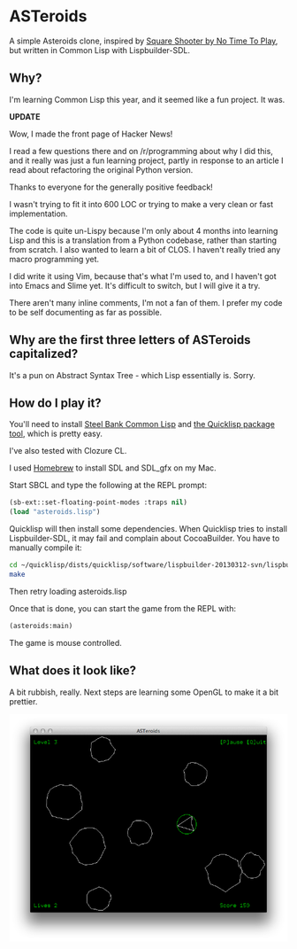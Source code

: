 ASTeroids
=========

A simple Asteroids clone, inspired by [Square Shooter by No Time To Play][1],
but written in Common Lisp with Lispbuilder-SDL.

Why?
----

I'm learning Common Lisp this year, and it seemed like a fun project. It was.

**UPDATE**

Wow, I made the front page of Hacker News!

I read a few questions there and on /r/programming about why I did this, and it
really was just a fun learning project, partly in response to an article I read
about refactoring the original Python version.

Thanks to everyone for the generally positive feedback!

I wasn't trying to fit it into 600 LOC or trying to make a very clean or fast
implementation.

The code is quite un-Lispy because I'm only about 4 months into learning Lisp
and this is a translation from a Python codebase, rather than starting from
scratch. I also wanted to learn a bit of CLOS. I haven't really tried any
macro programming yet.

I did write it using Vim, because that's what I'm used to, and I haven't got
into Emacs and Slime yet. It's difficult to switch, but I will give it a try.

There aren't many inline comments, I'm not a fan of them. I prefer my code to
be self documenting as far as possible.

Why are the first three letters of ASTeroids capitalized?
---------------------------------------------------------

It's a pun on Abstract Syntax Tree - which Lisp essentially is. Sorry.

How do I play it?
-----------------

You'll need to install [Steel Bank Common Lisp][2] and [the
Quicklisp package tool][3], which is pretty easy.

I've also tested with Clozure CL.

I used [Homebrew][4] to install SDL and SDL_gfx on my Mac.

Start SBCL and type the following at the REPL prompt:
```lisp
(sb-ext::set-floating-point-modes :traps nil)
(load "asteroids.lisp")
```

Quicklisp will then install some dependencies. When Quicklisp tries to install Lispbuilder-SDL, it may fail
and complain about CocoaBuilder. You have to manually compile it:
```sh
cd ~/quicklisp/dists/quicklisp/software/lispbuilder-20130312-svn/lispbuilder-sdl/cocoahelper
make
```
Then retry loading asteroids.lisp

Once that is done, you can start the game from the REPL with:
```lisp
(asteroids:main)
```

The game is mouse controlled.


What does it look like?
-----------------------

A bit rubbish, really. Next steps are learning some OpenGL to make it a bit
prettier.

![ASTeroids screenshot](screenshot.png)

[1]: http://notimetoplay.org/our-games/square-shooter/
[2]: http://www.sbcl.org/
[3]: http://www.quicklisp.org/
[4]: http://mxcl.github.com/homebrew/
